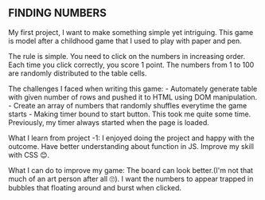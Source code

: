 ## FINDING NUMBERS
 
My first project, I want to make something simple yet intriguing. This game is model after a childhood game that I used to play with paper and pen. 

The rule is simple. You need to click on the numbers in increasing order. Each time you click correctly, you score 1 point. The numbers from 1 to 100 are randomly distributed to the table cells.

The challenges I faced when writing this game:
	- Automately generate table with given number of rows and pushed it to HTML using DOM manipulation.
	- Create an array of numbers that randomly shuffles everytime the game starts 
	- Making timer bound to start button. This took me quite some time. Previously, my timer always started when the page is loaded.

What I learn from project -1:
 	I enjoyed doing the project and happy with the outcome.
 	Have better understanding about function in JS.
 	Improve my skill with CSS 😊.

What I can do to improve my game:
	The  board can look better.(I'm not that much of an art person after all 🙄). I want the numbers to appear trapped in bubbles that floating around and burst when clicked.



